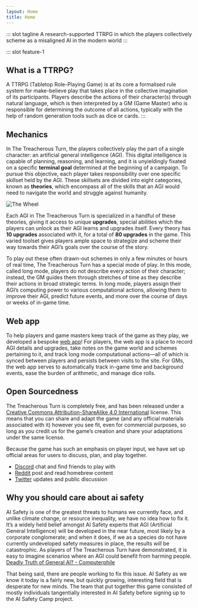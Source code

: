 ```yaml
---
layout: Home
title: Home
---
```


::: slot tagline
A research-supported TTRPG in which the players collectively scheme as a misaligned AI in the modern world
:::

::: slot feature-1
## What is a TTRPG?

A TTRPG (Tabletop Role-Playing Game) is at its core a formalised rule system for make-believe play that takes place in the collective imagination of its participants. Players describe the actions of their character(s) through natural language, which is then interpreted by a GM (Game Master) who is responsible for determining the outcome of all actions, typically with the help of random generation tools such as dice or cards.
:::

## Mechanics

In The Treacherous Turn, the players collectively play the part of a single character: an artificial general intelligence (AGI). This digital intelligence is capable of planning, reasoning, and learning, and it is unyieldingly fixated on a specific **terminal goal** determined at the beginning of a campaign. To pursue this objective, each player takes responsibility over one specific skillset held by the AGI. These skillsets are divided into eight categories, known as **theories**, which encompass all of the skills that an AGI would need to navigate the world and struggle against humanity.

![The Wheel](~@source/wheel.png)

Each AGI in The Treacherous Turn is specialized in a handful of these theories, giving it access to unique **upgrades**, special abilities which the players can unlock as their AGI learns and upgrades itself. Every theory has **10 upgrades** associated with it, for a total of **80 upgrades** in the game. This varied toolset gives players ample space to strategize and scheme their way towards their AGI’s goals over the course of the story.

To play out these often drawn-out schemes in only a few minutes or hours of real time, The Treacherous Turn has a special mode of play. In this mode, called long mode, players do not describe every action of their character; instead, the GM guides them through stretches of time as they describe their actions in broad strategic terms. In long mode, players assign their AGI’s computing power to various computational actions, allowing them to improve their AGI, predict future events, and more over the course of days or weeks of in-game time.

## Web app

To help players and game masters keep track of the game as they play, we developed a bespoke [web app](https://app.thetreacherousturn.ai/)! For players, the web app is a place to record AGI details and upgrades, take notes on the game world and schemes pertaining to it, and track long mode computational actions—all of which is synced between players and persists between visits to the site. For GMs, the web app serves to automatically track in-game time and background events, ease the burden of arithmetic, and manage dice rolls.

## Open Sourcedness

The Treacherous Turn is completely free, and has been released under a [Creative Commons Attribution-ShareAlike 4.0 International](https://creativecommons.org/licenses/by-sa/4.0/) license. This means that you can share and adapt the game (and any official materials associated with it) however you see fit, even for commercial purposes, so long as you credit us for the game’s creation and share your adaptations under the same license.

Because the game has such an emphasis on player input, we have set up official areas for users to discuss, plan, and play together.
- [Discord](https://discord.gg/38QmssfVm4)	chat and find friends to play with
- [Reddit](https://www.reddit.com/r/thetreacherousturn/)		post and read homebrew content
- [Twitter](https://twitter.com/treacherousturn)		updates and public discussion

## Why you should care about ai safety

AI Safety is one of the greatest threats to humans we currently face, and unlike climate change, or resource inequality, we have no idea how to fix it. It’s a widely held belief amongst AI Safety experts that AGI (Artificial General Intelligence) will be developed in the near future, most likely by a corporate conglomerate; and when it does, if we as a species do not have currently undeveloped safety measures in place, the results *will* be catastrophic. As players of The Treacherous Turn have demonstrated, it is easy to imagine scenarios where an AGI could benefit from harming people. [Deadly Truth of General AI? - Computerphile](https://www.youtube.com/watch?v=tcdVC4e6EV4&list=PLQqKf9-b9uEqn-Lei8qraiZ6OWUJk3uAQ&t=153s)

That being said, there are people working to fix this issue. AI Safety as we know it today is a fairly new, but quickly growing, interesting field that is desperate for new minds. The team that put together this game consisted of mostly individuals tangentially interested in AI Safety before signing up to the AI Safety Camp project.
